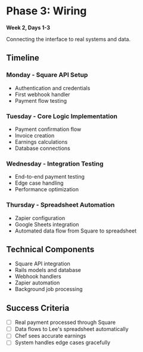 # Phase 3: Wiring

**Week 2, Days 1-3**

Connecting the interface to real systems and data.

## Timeline

### Monday - Square API Setup
- Authentication and credentials
- First webhook handler
- Payment flow testing

### Tuesday - Core Logic Implementation
- Payment confirmation flow
- Invoice creation
- Earnings calculations
- Database connections

### Wednesday - Integration Testing
- End-to-end payment testing
- Edge case handling
- Performance optimization

### Thursday - Spreadsheet Automation
- Zapier configuration
- Google Sheets integration
- Automated data flow from Square to spreadsheet

## Technical Components

- Square API integration
- Rails models and database
- Webhook handlers
- Zapier automation
- Background job processing

## Success Criteria

- [ ] Real payment processed through Square
- [ ] Data flows to Lee's spreadsheet automatically
- [ ] Chef sees accurate earnings
- [ ] System handles edge cases gracefully